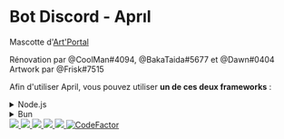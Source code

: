 # Bot Discord - Aprıl
Mascotte d'[Art'Portal](https://discord.gg/graphisme)

Rénovation par @CoolMan#4094, @BakaTaida#5677 et @Dawn#0404  
Artwork par @Frisk#7515

Afin d'utiliser April, vous pouvez utiliser **un de ces deux frameworks** :
<details>
    <summary>Node.js</summary>

    Afin d'installer les dépendances du bot et de le démarrer, utilisez :
    ```
    npm install
    node index.js
    ```
  
</details>
<details>
    <summary>Bun</summary>

    Afin d'installer les dépendances du bot et de le démarrer, utilisez :
    ```
    bun install
    bun run index.js
    ```
    > [!WARNING]  
    > Dû au module canvas, bun n'est actuellement pas fonctionnel (affecte uniquement la commande /graphisme palette).
  
</details>


<a href="https://github.com/Art-Portal/April/actions/workflows/codeql.yml">
    <img src="https://github.com/Art-Portal/April/actions/workflows/codeql.yml/badge.svg"/>
</a>
<a href="https://github.com/Art-Portal/April">
    <img src="https://badgen.net/github/stars/Art-Portal/April"/>
</a>
<a href="https://github.com/Art-Portal/April/releases">
    <img src="https://badgen.net/github/release/Art-Portal/April"/>
</a>
<a href="https://github.com/Art-Portal/April/issues">
    <img src="https://badgen.net/github/open-issues/Art-Portal/April"/>
</a>
<a href="https://github.com/apps/dependabot">
    <img src="https://badgen.net/github/dependabot/Art-Portal/April"/>
</a>
<a href="https://www.codefactor.io/repository/github/art-portal/april">
    <img src="https://www.codefactor.io/repository/github/art-portal/april/badge" alt="CodeFactor" />
</a>
